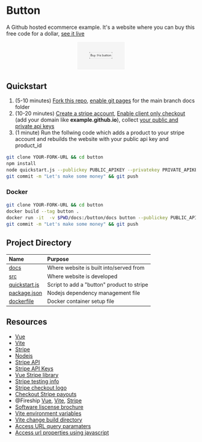# Button
A Github hosted ecommerce example. It's a website where you can buy this free code for a dollar, [see it live](https://barakbinyamin.github.io/Button/)

<p style="text-align:center" align="center">
  <a href="https://barakbinyamin.github.io/Button/">
    <img src="demo.png" width="25%"/>
  </a>
</p>

## Quickstart
1. (5-10 minutes) [Fork this repo](https://github.com/BarakBinyamin/Button/fork), [enable git pages](https://docs.github.com/en/pages/quickstart) for the main branch docs folder
2. (10-20 minutes) [Create a stripe account](https://stripe.com/), [Enable client only checkout](https://stripe.com/docs/payments/checkout/client#enable-checkout) (add your domain like **example.github.io**), collect [your public and private api keys](https://dashboard.stripe.com/apikeys)
3. (1 minute) Run the follwing code which adds a product to your stripe account and rebuilds the website with your public api key and product_id
```bash
git clone YOUR-FORK-URL && cd button
npm install
node quickstart.js --publickey PUBLIC_APIKEY --privatekey PRIVATE_APIKEY
git commit -m "Let's make some money" && git push
```

### Docker
```bash
git clone YOUR-FORK-URL && cd button
docker build --tag button .
docker run -it  -v $PWD/docs:/button/docs button --publickey PUBLIC_APIKEY --privatekey PRIVATE_APIKEY
git commit -m "Let's make some money" && git push
```

## Project Directory
| Name                                   | Purpose                                       | 
| :--                                    | :--                                           |
|[docs](docs)                            | Where website is built into/served from      |
|[src](src)                              | Where website is developed                    |
|[quickstart.js](quickstart.js)          | Script to add a "button" product to stripe    |
|[package.json](package.json )           | Nodejs dependency management file             |
|[dockerfile](dockerfile)                | Docker container setup file                   |

## Resources
- [Vue](https://vuejs.org/)
- [Vite](https://vitejs.dev/guide/)
- [Stripe](https://stripe.com/)
- [Nodejs](https://nodejs.org/en)
- [Stripe API](https://stripe.com/docs/api)
- [Stripe API Keys](https://stripe.com/docs/keys)
- [Vue Stripe library](https://vuestripe.com/)
- [Stripe testing info](https://stripe.com/docs/testing)
- [Stripe checkout logo](https://dashboard.stripe.com/settings/branding)
- [Checkout Stripe payouts](https://dashboard.stripe.com/balance/overview)
- @Fireship [Vue](https://www.youtube.com/watch?v=nhBVL41-_Cw), [Vite](https://www.youtube.com/watch?v=KCrXgy8qtjM), [Stripe](https://www.youtube.com/watch?v=7edR32QVp_A)
- [Software liscense brochure](https://choosealicense.com/licenses/)
- [Vite environment variables](https://vitejs.dev/guide/env-and-mode.html)
- [Vite change build directory](https://stackoverflow.com/questions/66863200/changing-the-input-and-output-directory-in-vite)
- [Access URL query paramaters](https://stackoverflow.com/questions/35914069/how-can-i-get-query-parameters-from-a-url-in-vue-js)
- [Access url properties using javascript](https://stackoverflow.com/questions/11401897/get-the-current-domain-name-with-javascript-not-the-path-etc)


